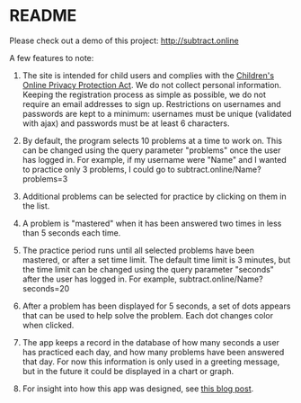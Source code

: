 # README

Please check out a demo of this project: http://subtract.online


A few features to note:

1. The site is intended for child users and complies with the [Children's Online Privacy Protection Act](https://www.ftc.gov/enforcement/rules/rulemaking-regulatory-reform-proceedings/childrens-online-privacy-protection-rule). We do not collect personal information. Keeping the registration process as simple as possible, we do not require an email addresses to sign up. Restrictions on usernames and passwords are kept to a minimum: usernames must be unique (validated with ajax) and passwords must be at least 6 characters.

2. By default, the program selects 10 problems at a time to work on. This can be changed using the query parameter "problems" once the user has logged in. For example, if my username were "Name" and I wanted to practice only 3 problems, I could go to subtract.online/Name?problems=3

3. Additional problems can be selected for practice by clicking on them in the list.

4. A problem is "mastered" when it has been answered two times in less than 5 seconds each time.

5. The practice period runs until all selected problems have been mastered, or after a set time limit. The default time limit is 3 minutes, but the time limit can be changed using the query parameter "seconds" after the user has logged in. For example, subtract.online/Name?seconds=20

6. After a problem has been displayed for 5 seconds, a set of dots appears that can be used to help solve the problem. Each dot changes color when clicked.

7. The app keeps a record in the database of how many seconds a user has practiced each day, and how many problems have been answered that day. For now this information is only used in a greeting message, but in the future it could be displayed in a chart or graph.

8. For insight into how this app was designed, see [this blog post](https://medium.com/@kristenfletcherwilde/building-subtract-online-8db236689bb8).


